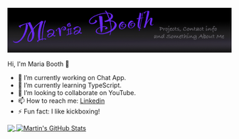 
![Header](https://github.com/BooMajka/BooMajka/blob/8368675e85b78885bdd731f553a012820bd39d3c/me.png "Header")


Hi, I'm Maria Booth 👋

- 🔭 I’m currently working on Chat App.
- 🌱 I’m currently learning TypeScript.
- 👯 I’m looking to collaborate on YouTube.
- 📫 How to reach me: [Linkedin](https://www.linkedin.com/in/maria-booth-21a9bbb1/)
- ⚡ Fun fact: I like kickboxing!


<a href="https://github.com/BooMajka/BooMajka">
  <img align="center" src="https://github-readme-stats.vercel.app/api/top-langs/?username=BooMajka&hide=java,html,tex&title_color=ffffff&text_color=c9cacc&icon_color=2bbc8a&bg_color=1d1f21&langs_count=3" />
</a>
<a href="https://github.com/BooMajka/BooMajka">
  <img align="center" src="https://github-readme-stats.vercel.app/api?username=BooMajka&show_icons=true&line_height=27&count_private=true&title_color=ffffff&text_color=c9cacc&icon_color=2bbc8a&bg_color=1d1f21" alt="Martin's GitHub Stats" />
</a>

    
